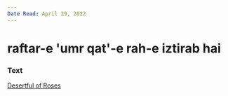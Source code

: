 ```yaml
---
Date Read: April 29, 2022
---
```


# raftar-e 'umr qat'-e rah-e iztirab hai

### Text
[Desertful of Roses](http://www.columbia.edu/itc/mealac/pritchett/00ghalib/152/index_152.html)

